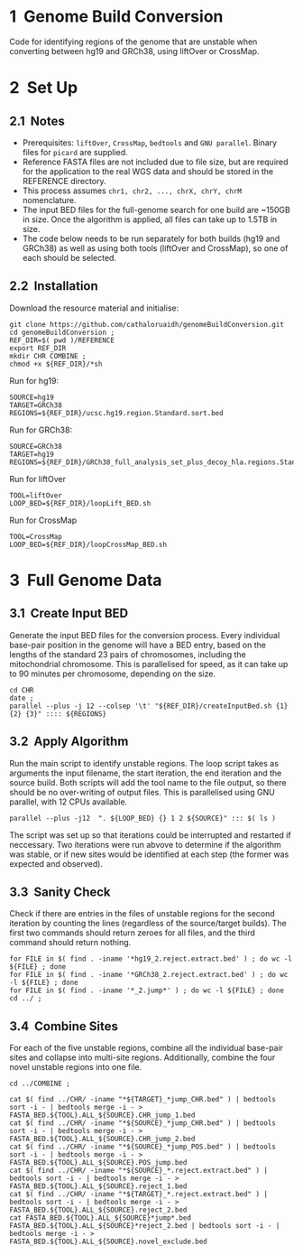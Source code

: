 # 1&nbsp; Genome Build Conversion
Code for identifying regions of the genome that are unstable when converting between hg19 and GRCh38, using liftOver or CrossMap. 



# 2&nbsp; Set Up
## 2.1&nbsp; Notes
- Prerequisites: `liftOver`, `CrossMap`, `bedtools` and `GNU parallel`. Binary files for `picard` are supplied. 
- Reference FASTA files are not included due to file size, but are required for the application to the real WGS data and should be stored in the REFERENCE directory. 
- This process assumes `chr1, chr2, ..., chrX, chrY, chrM` nomenclature. 
- The input BED files for the full-genome search for one build are ~150GB in size. Once the algorithm is applied, all files can take up to 1.5TB in size. 
- The code below needs to be run separately for both builds (hg19 and GRCh38) as well as using both tools (liftOver and CrossMap), so one of each should be selected. 



## 2.2&nbsp; Installation
Download the resource material and initialise:
```
git clone https://github.com/cathaloruaidh/genomeBuildConversion.git
cd genomeBuildConversion ;
REF_DIR=$( pwd )/REFERENCE
export REF_DIR
mkdir CHR COMBINE ;
chmod +x ${REF_DIR}/*sh
```

Run for hg19: 
```
SOURCE=hg19
TARGET=GRCh38
REGIONS=${REF_DIR}/ucsc.hg19.region.Standard.sort.bed
```

Run for GRCh38: 
```
SOURCE=GRCh38
TARGET=hg19
REGIONS=${REF_DIR}/GRCh38_full_analysis_set_plus_decoy_hla.regions.Standard.bed 
```


Run for liftOver
```
TOOL=liftOver
LOOP_BED=${REF_DIR}/loopLift_BED.sh
```

Run for CrossMap
```
TOOL=CrossMap
LOOP_BED=${REF_DIR}/loopCrossMap_BED.sh
```





# 3&nbsp; Full Genome Data
## 3.1&nbsp; Create Input BED

Generate the input BED files for the conversion process. 
Every individual base-pair position in the genome will have a BED entry, based on the lengths of the standard 23 pairs of chromosomes, including the mitochondrial chromosome.
This is parallelised for speed, as it can take up to 90 minutes per chromosome, depending on the size. 

```
cd CHR 
date ;
parallel --plus -j 12 --colsep '\t' "${REF_DIR}/createInputBed.sh {1} {2} {3}" :::: ${REGIONS}
```


## 3.2&nbsp; Apply Algorithm
Run the main script to identify unstable regions. 
The loop script takes as arguments the input filename, the start iteration, the end iteration and the source build. 
Both scripts will add the tool name to the file output, so there should be no over-writing of output files. 
This is parallelised using GNU parallel, with 12 CPUs available. 


```
parallel --plus -j12  ". ${LOOP_BED} {} 1 2 ${SOURCE}" ::: $( ls )
```

The script was set up so that iterations could be interrupted and restarted if neccessary. 
Two iterations were run abvove to determine if the algorithm was stable, or if new sites would be identified at each step (the former was expected and observed). 



## 3.3&nbsp; Sanity Check
Check if there are entries in the files of unstable regions for the second iteration by counting the lines (regardless of the source/target builds). 
The first two commands should return zeroes for all files, and the third command should return nothing. 

```
for FILE in $( find . -iname '*hg19_2.reject.extract.bed' ) ; do wc -l ${FILE} ; done
for FILE in $( find . -iname '*GRCh38_2.reject.extract.bed' ) ; do wc -l ${FILE} ; done
for FILE in $( find . -iname '*_2.jump*' ) ; do wc -l ${FILE} ; done
cd ../ ; 
```


## 3.4&nbsp; Combine Sites
For each of the five unstable regions, combine all the individual base-pair sites and collapse into multi-site regions. 
Additionally, combine the four novel unstable regions into one file. 

```
cd ../COMBINE ; 

cat $( find ../CHR/ -iname "*${TARGET}_*jump_CHR.bed" ) | bedtools sort -i - | bedtools merge -i - > FASTA_BED.${TOOL}.ALL_${SOURCE}.CHR_jump_1.bed
cat $( find ../CHR/ -iname "*${SOURCE}_*jump_CHR.bed" ) | bedtools sort -i - | bedtools merge -i - > FASTA_BED.${TOOL}.ALL_${SOURCE}.CHR_jump_2.bed
cat $( find ../CHR/ -iname "*${SOURCE}_*jump_POS.bed" ) | bedtools sort -i - | bedtools merge -i - > FASTA_BED.${TOOL}.ALL_${SOURCE}.POS_jump.bed
cat $( find ../CHR/ -iname "*${SOURCE}_*.reject.extract.bed" ) | bedtools sort -i - | bedtools merge -i - > FASTA_BED.${TOOL}.ALL_${SOURCE}.reject_1.bed
cat $( find ../CHR/ -iname "*${TARGET}_*.reject.extract.bed" ) | bedtools sort -i - | bedtools merge -i - > FASTA_BED.${TOOL}.ALL_${SOURCE}.reject_2.bed
cat FASTA_BED.${TOOL}.ALL_${SOURCE}*jump*.bed FASTA_BED.${TOOL}.ALL_${SOURCE}*reject_2.bed | bedtools sort -i - | bedtools merge -i - > FASTA_BED.${TOOL}.ALL_${SOURCE}.novel_exclude.bed

```





